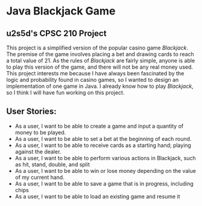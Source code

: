 # Java Blackjack Game

## u2s5d's CPSC 210 Project

This project is a simplified version of the popular casino game *Blackjack*. The premise of the game involves
placing a bet and drawing cards to reach a total value of 21. As the rules of *Blackjack* are fairly simple,
anyone is able to play this version of the game, and there will not be any real money used. This project interests
me because I have always been fascinated by the logic and probability found in casino games, so I wanted to 
design an implementation of one game in Java. I already know how to play *Blackjack*, so I think I will have fun
working on this project.

## User Stories:

 - As a user, I want to be able to create a game and input a quantity of money to be played.
 - As a user, I want to be able to set a bet at the beginning of each round.
 - As a user, I want to be able to receive cards as a starting hand; playing against the dealer.
 - As a user, I want to be able to perform various actions in Blackjack, such as hit, stand, double, and split
 - As a user, I want to be able to win or lose money depending on the value of my current hand.
 - As a user, I want to be able to save a game that is in progress, including chips
 - As a user, I want to be able to load an existing game and resume it
